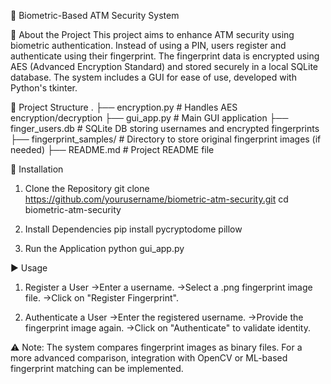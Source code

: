🔐 Biometric-Based ATM Security System

🧠 About the Project
This project aims to enhance ATM security using biometric authentication. Instead of using a PIN, users register and authenticate using their fingerprint. The fingerprint data is encrypted using AES (Advanced Encryption Standard) and stored securely in a local SQLite database. The system includes a GUI for ease of use, developed with Python's tkinter.

📁 Project Structure
.
├── encryption.py            # Handles AES encryption/decryption
├── gui_app.py               # Main GUI application
├── finger_users.db          # SQLite DB storing usernames and encrypted fingerprints
├── fingerprint_samples/     # Directory to store original fingerprint images (if needed)
├── README.md                # Project README file


🚀 Installation
1. Clone the Repository
git clone https://github.com/yourusername/biometric-atm-security.git
cd biometric-atm-security

2. Install Dependencies
pip install pycryptodome pillow

3. Run the Application
python gui_app.py

▶️ Usage
1. Register a User
->Enter a username.
->Select a .png fingerprint image file.
->Click on "Register Fingerprint".

2. Authenticate a User
->Enter the registered username.
->Provide the fingerprint image again.
->Click on "Authenticate" to validate identity.

⚠️ Note: The system compares fingerprint images as binary files. For a more advanced comparison, integration with OpenCV or ML-based fingerprint matching can be implemented.
